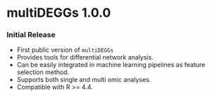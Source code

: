 # multiDEGGs 1.0.0

### Initial Release
- First public version of `multiDEGGs`
- Provides tools for differential network analysis.
- Can be easily integrated in machine learning pipelines as feature selection method.
- Supports both single and multi omic analyses.
- Compatible with R >= 4.4.
